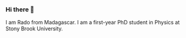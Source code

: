 ### Hi there 👋

I am Rado from Madagascar. I am a first-year PhD student in Physics at Stony Brook University.
<!--
**fanrado/fanrado** is a ✨ _special_ ✨ repository because its `README.md` (this file) appears on your GitHub profile. 

![fanrado's Stats](https://github-readme-stats.vercel.app/api?username=fanrado&theme=vue-dark&show_icons=true&hide_border=true&count_private=true)
